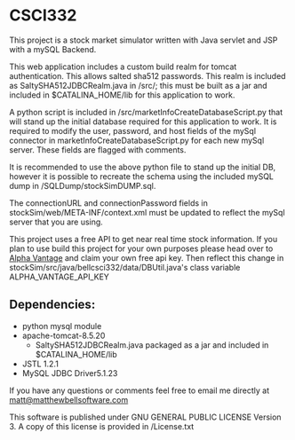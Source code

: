 # CSCI332
This project is a stock market simulator written with Java servlet and JSP with
a mySQL Backend.

This web application includes a custom build realm for tomcat authentication.
This allows salted sha512 passwords. This realm is included as
SaltySHA512JDBCRealm.java in /src/; this must be built as a jar and included in
$CATALINA_HOME/lib for this application to work.

A python script is included in /src/marketInfoCreateDatabaseScript.py that will
stand up the initial database required for this application to work. It is
required to modify the user, password, and host fields of the mySql connector
in marketInfoCreateDatabaseScript.py for each new mySql server. These fields are
flagged with comments.

It is recommended to use the above python file to stand up the initial DB,
however it is possible to recreate the schema using the included mySQL dump
in /SQLDump/stockSimDUMP.sql.

The connectionURL and connectionPassword fields in
stockSim/web/META-INF/context.xml must be updated to reflect the mySql server
that you are using.

This project uses a free API to get near real time stock information. If you
plan to use build this project for your own purposes please head over to
[Alpha Vantage](https://www.alphavantage.co/support/#api-key) and claim your
own free api key. Then reflect this change in
stockSim/src/java/bellcsci332/data/DBUtil.java's class variable
ALPHA_VANTAGE_API_KEY  

## Dependencies:
+ python mysql module
+ apache-tomcat-8.5.20
  + SaltySHA512JDBCRealm.java packaged as a jar and included in $CATALINA_HOME/lib
+ JSTL 1.2.1
+ MySQL JDBC Driver5.1.23


If you have any questions or comments feel free to email me directly at matt@matthewbellsoftware.com




This software is published under GNU GENERAL PUBLIC LICENSE Version 3. A copy
of this license is provided in /License.txt
